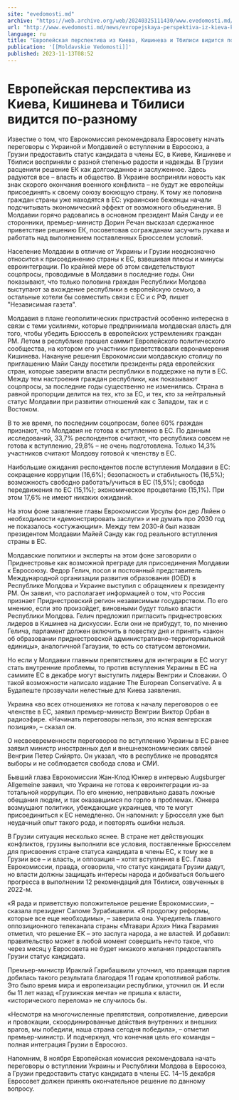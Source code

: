 ```yaml
---
site: "evedomosti.md"
archive: "https://web.archive.org/web/20240325111430/www.evedomosti.md/news/evropejskaya-perspektiva-iz-kieva-kishineva-i-tbilisi-vidits"
url: "http://www.evedomosti.md/news/evropejskaya-perspektiva-iz-kieva-kishineva-i-tbilisi-vidits"
language: ru
title: "Европейская перспектива из Киева, Кишинева и Тбилиси видится по-разному"
publication: '[[Moldavskie Vedomosti]]'
published: 2023-11-13T08:52
---
```


# Европейская перспектива из Киева, Кишинева и Тбилиси видится по-разному

Известие о том, что Еврокомиссия рекомендовала Евросовету начать переговоры с Украиной и Молдавией о вступлении в Евросоюз, а Грузии предоставить статус кандидата в члены ЕС, в Киеве, Кишиневе и Тбилиси восприняли с разной степенью радости и надежды. В Грузии расценили решение ЕК как долгожданное и заслуженное. Здесь радуются все – власть и общество. В Украине восприняли новость как знак скорого окончания военного конфликта – не будут же европейцы присоединять к своему союзу воюющую страну. К тому же половина граждан страны уже находятся в ЕС: украинские беженцы начали подсчитывать экономический эффект от возможного объединения. В Молдавии горячо радовались в основном президент Майя Санду и ее сторонники, премьер-министр Дорин Речан высказал сдержанное приветствие решению ЕК, посоветовав согражданам засучить рукава и работать над выполнением поставленных Брюсселем условий.

Население Молдавии в отличие от Украины и Грузии неоднозначно относится к присоединению страны к ЕС, взвешивая плюсы и минусы евроинтеграции. По крайней мере об этом свидетельствуют соцопросы, проводимые в Молдавии в последние годы. Они показывают, что только половина граждан Республики Молдова выступают за вхождение республики в европейскую семью, а остальные хотели бы совместить связи с ЕС и с РФ, пишет "Независимая газета".

Молдавия в плане геополитических пристрастий особенно интересна в связи с теми усилиями, которые предпринимала молдавская власть для того, чтобы убедить Брюссель в европейских устремлениях граждан РМ. Летом в республике прошел саммит Европейского политического сообщества, на котором его участники приветствовали евронамерения Кишинева. Накануне решения Еврокомиссии молдавскую столицу по приглашению Майи Санду посетили президенты ряда европейских стран, которые заверили власти республики в поддержке на пути в ЕС. Между тем настроения граждан республики, как показывают соцопросы, за последние годы существенно не изменились. Страна в равной пропорции делится на тех, кто за ЕС, и тех, кто за нейтральный статус Молдавии при развитии отношений как с Западом, так и с Востоком.

В то же время, по последним соцопросам, более 60% граждан признают, что Молдавия не готова к вступлению в ЕС. По данным исследований, 33,7% респондентов считают, что республика совсем не готова к вступлению, 29,8% – не очень подготовлена. Только 14,3% участников считают Молдову готовой к членству в ЕС.

Наибольшие ожидания респондентов после вступления Молдавии в ЕС: сокращение коррупции (16,6%); безопасность и стабильность (16,5%); возможность свободно работать/учиться в ЕС (15,5%); свобода передвижения по ЕС (15,1%); экономическое процветание (15,1%). При этом 17,6% не имеют никаких ожиданий.

На этом фоне заявление главы Еврокомиссии Урсулы фон дер Ляйен о необходимости «демонстрировать заслуги» и не думать про 2030 год не показалось «остужающим». Между тем 2030-й был назван президентом Молдавии Майей Санду как год реального вступления страны в ЕС.

Молдавские политики и эксперты на этом фоне заговорили о Приднестровье как возможной преграде для присоединения Молдавии к Евросоюзу. Федор Гелич, посол и постоянный представитель Международной организации развития образования (IOED) в Республике Молдова и Украине выступил с обращением к президенту РМ. Он заявил, что располагает информацией о том, что Россия признает Приднестровский регион независимым государством. По его мнению, если это произойдет, виновными будут только власти Республики Молдова. Гелич предложил пригласить приднестровских лидеров в Кишинев на дискуссии. Если они не прибудут, то, по мнению Гелича, парламент должен включить в повестку дня и принять «закон об образовании приднестровской административно-территориальной единицы», аналогичной Гагаузии, то есть со статусом автономии.

Но если у Молдавии главным препятствием для интеграции в ЕС могут стать внутренние проблемы, то против вступления Украины в ЕС на саммите ЕС в декабре могут выступить лидеры Венгрии и Словакии. О такой возможности написало издание The European Conservative. А в Будапеште прозвучали нелестные для Киева заявления.

Украина «во всех отношениях» не готова к началу переговоров о ее членстве в ЕС, заявил премьер-министр Венгрии Виктор Орбан в радиоэфире. «Начинать переговоры нельзя, это ясная венгерская позиция», – сказал он.

О несвоевременности переговоров по вступлению Украины в ЕС ранее заявил министр иностранных дел и внешнеэкономических связей Венгрии Петер Сийярто. Он указал, что в республике не проводятся выборы и не соблюдается свобода слова и СМИ.

Бывший глава Еврокомиссии Жан-Клод Юнкер в интервью Augsburger Allgemeine заявил, что Украина не готова к евроинтеграции из-за тотальной коррупции. По его мнению, неправильно давать ложные обещания людям, и так оказавшимся по горло в проблемах. Юнкера возмущают политики, убеждающие украинцев, что те могут присоединиться к ЕС немедленно. Он напомнил: у Брюсселя уже был неудачный опыт такого рода, и повторять ошибки нельзя.

В Грузии ситуация несколько яснее. В стране нет действующих конфликтов, грузины выполнили все условия, поставленные Брюсселем для присвоения стране статуса кандидата в члены ЕС, к тому же в Грузии все – и власть, и оппозиция – хотят вступления в ЕС. Глава Еврокомиссии, правда, оговорила, что статус кандидата Грузии дадут, но власти должны защищать интересы народа и добиваться большего прогресса в выполнении 12 рекомендаций для Тбилиси, озвученных в 2022-м.

«Я рада и приветствую положительное решение Еврокомиссии», – сказала президент Саломе Зурабишвили. «Я продолжу реформы, которые все еще необходимы», – заверила она. Учредитель главного оппозиционного телеканала страны «Мтавари Архи» Ника Гварамия отметил, что решение ЕК – это заслуга народа, а не властей. И добавил: правительство может в любой момент совершить нечто такое, что через месяц у Евросовета не будет никакого желания предоставлять Грузии статус кандидата.

Премьер-министр Ираклий Гарибашвили уточнил, что правящая партия добилась такого результата благодаря 11 годам кропотливой работы. Это было время мира и европеизации республики, уточнил он. И если бы 11 лет назад «Грузинская мечта» не пришла к власти, «исторического перелома» не случилось бы.

«Несмотря на многочисленные препятствия, сопротивление, диверсии и провокации, скоординированные действия внутренних и внешних врагов, мы победили, наша страна сегодня победила», – отметил премьер-министр. И подчеркнул, что конечная цель его команды – полная интеграция Грузии в Евросоюз.

Напомним, 8 ноября Европейская комиссия рекомендовала начать переговоры о вступлении Украины и Республики Молдова в Евросоюз, а Грузии предоставить статус кандидата в члены ЕС. 14–15 декабря Евросовет должен принять окончательное решение по данному вопросу.